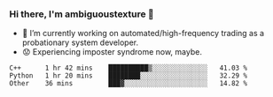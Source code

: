 ### Hi there, I'm ambiguoustexture 👋

<!--
**ambiguoustexture/ambiguoustexture** is a ✨ _special_ ✨ repository because its `README.md` (this file) appears on your GitHub profile.

Here are some ideas to get you started:
-->
- 🔭 I’m currently working on automated/high-frequency trading as a probationary system developer.
- :worried: Experiencing imposter syndrome now, maybe.

<!--START_SECTION:waka-->

```text
C++      1 hr 42 mins    ██████████▒░░░░░░░░░░░░░░   41.03 %
Python   1 hr 20 mins    ████████░░░░░░░░░░░░░░░░░   32.29 %
Other    36 mins         ███▓░░░░░░░░░░░░░░░░░░░░░   14.82 %
```

<!--END_SECTION:waka-->
